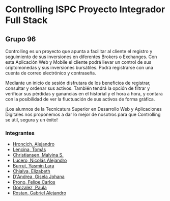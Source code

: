 # Controlling ISPC Proyecto Integrador Full Stack
## Grupo 96

Controlling es un proyecto que apunta a facilitar al cliente el registro y seguimiento de sus inversiones en diferentes Brokers o Exchanges. Con esta Aplicación Web y Mobile el cliente podrá llevar un control de sus criptomonedas y sus inversiones bursátiles. Podrá registrarse con una cuenta de correo electrónico y contraseña.

Mediante un inicio de sesión disfrutara de los beneficios de registrar, consultar y ordenar sus activos. También tendrá la opción de filtrar y verificar sus pérdidas y ganancias en el historial y el hora a hora, y contara con la posibilidad de ver la fluctuación de sus activos de forma gráfica.

¡Los alumnos de la Tecnicatura Superior en Desarrollo Web y Aplicaciones Digitales nos proponemos a dar lo mejor de nosotros para que Controlling se útil, segura y un éxito!


###  Integrantes
-  [Hroncich, Alejandro](https://github.com/ahroncich7)
-  [Lencina, Tomás](https://github.com/TomiLencina)
-  [Christiansen, Malvina S.](https://github.com/Malvina989)
-  [Lucero, Nicolás Alejandro](https://github.com/nicolaslucero01)
-  [Burrut, Yasmin Lara](https://github.com/nawsper)
-  [Chialva, Elizabeth](https://github.com/ElizabethChialva)
-  [D'Andrea, Gisela Johana](https://github.com/giselaDandrea)
-  [Prono, Felipe Carlos](https://github.com/feliprono01)
-  [Gonzalez, Paula](https://github.com/pautnik)
-  [Rostan, Gabriel Alejandro](https://github.com/gabrielrostan)
